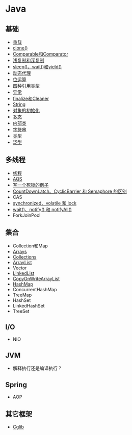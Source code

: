 # Java

## 基础

- [重载](override.md)
- [clone()](clone.md)
- [Comparable和Comparator](comparable-comparator.md)
- [浅复制和深复制](shallow-copy-deep-copy.md)
- [sleep()、wait()和yield()](https://github.com/pojozhang/playground/blob/master/solutions/java/src/test/java/playground/interview/SleepWaitYieldTest.java)
- [动态代理](dynamic-proxy.md)
- [位运算](https://github.com/pojozhang/playground/blob/master/solutions/java/src/test/java/playground/interview/BitwiseTest.java)
- [四种引用类型](reference.md)
- [异常](exception.md)
- [finalize和Cleaner](finalize-cleaner.md)
- [String](string.md)
- [对象的初始化](initialization.md)
- [多态](polymorphism.md)
- [内部类](inner-class.md)
- [字符串](string.md)
- [类型](class.md)
- [泛型](generics.md)

## 多线程

- [线程](thread.md)
- [AQS](aqs.md)
- [写一个死锁的例子](https://github.com/pojozhang/playground/blob/master/solutions/java/src/test/java/playground/interview/DeadLockTest.java)
- [CountDownLatch、CyclicBarrier 和 Semaphore 的区别](https://github.com/pojozhang/playground/blob/master/solutions/java/src/test/java/playground/interview/ThreadSyncTest.java)
- CAS
- [synchronized、volatile 和 lock](synchronized-volatile-lock.md)
- [wait()、notify() 和 notifyAll()](wait-notify-notifyAll.md)
- ForkJoinPool

## 集合

- Collection和Map
- [Arrays](arrays.md)
- [Collections](collections.md)
- [ArrayList](arraylist.md)
- [Vector](vector.md)
- [LinkedList](linkedlist.md)
- [CopyOnWriteArrayList](copy-on-write-array-list.md)
- [HashMap](hashmap.md)
- ConcurrentHashMap
- TreeMap
- HashSet
- LinkedHashSet
- TreeSet

## I/O

- NIO

## JVM

- 解释执行还是编译执行？

## Spring

- AOP

## 其它框架

- [Cglib](cglib.md)